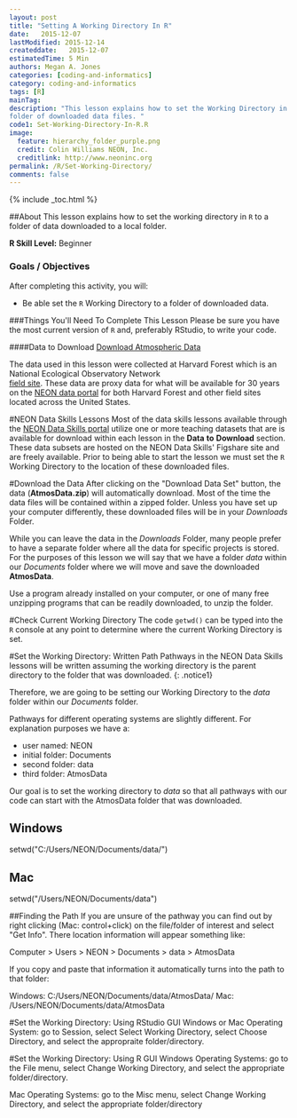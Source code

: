 ```yaml
---
layout: post
title: "Setting A Working Directory In R"
date:   2015-12-07
lastModified: 2015-12-14
createddate:   2015-12-07
estimatedTime: 5 Min
authors: Megan A. Jones
categories: [coding-and-informatics]
category: coding-and-informatics
tags: [R]
mainTag: 
description: "This lesson explains how to set the Working Directory in R to a 
folder of downloaded data files. "
code1: Set-Working-Directory-In-R.R
image:
  feature: hierarchy_folder_purple.png
  credit: Colin Williams NEON, Inc.
  creditlink: http://www.neoninc.org
permalink: /R/Set-Working-Directory/
comments: false
---
```


{% include _toc.html %}

##About
This lesson explains how to set the working directory in `R` to a folder of data
downloaded to a local folder.

**R Skill Level:** Beginner

<div id="objectives" markdown="1">

### Goals / Objectives
After completing this activity, you will:

 * Be able set the `R` Working Directory to a folder of downloaded data.

###Things You'll Need To Complete This Lesson
Please be sure you have the most current version of `R` and, preferably
RStudio, to write your code.

####Data to Download
<a href="https://ndownloader.figshare.com/files/3579861" class="btn btn-success">
Download Atmospheric Data</a>

The data used in this lesson were collected at Harvard Forest which is
an National Ecological Observatory Network  
<a href="http://www.neoninc.org/science-design/field-sites/harvard-forest" target="_blank"> field site</a>. 
These data are proxy data for what will be available for 30 years
on the [NEON data portal](http://data.neoninc.org/ "NEON data")
for both Harvard Forest and other field sites located across the United States.

</div>

#NEON Data Skills Lessons
Most of the data skills lessons available through the [NEON Data Skills portal](http://www.NEONdataskills.org  "#WorkWithData")
utilize one or more teaching datasets that are is available for download within
each lesson in the **Data** **to** **Download** section.  These data 
subsets are hosted on the NEON Data Skills' Figshare site and are freely 
available.  Prior to being able to start the lesson we must set the `R` Working
Directory to the location of these downloaded files.  

#Download the Data
After clicking on the "Download Data Set" button, the data (**AtmosData.zip**) 
will automatically download.  Most of the time the data files will be contained 
within a zipped folder.
Unless you have set up your computer differently, these downloaded files will be
in your *Downloads* Folder.  

While you can leave the data in the *Downloads* Folder, many people prefer to
have
a separate folder where all the data for specific projects is stored.  For the
purposes of this lesson we will say that we have a folder *data* within our
*Documents* folder where we will move and save the downloaded **AtmosData**.  

Use a program already installed on your computer, or one of many free unzipping 
programs that can be readily downloaded, to unzip the folder.  

#Check Current Working Directory
The code `getwd()` can be typed into the `R` console at any point to determine
where the current Working Directory is set.  

#Set the Working Directory: Written Path
Pathways in the NEON Data Skills lessons will be written assuming the working
directory is the parent directory to the folder that was downloaded. {: .notice1}

Therefore, we are going to be setting our
Working Directory to the *data* folder within our *Documents* folder.  

Pathways for different operating systems are slightly different.  For
explanation purposes we have a:
 
 * user named: NEON
 * initial folder: Documents
 * second folder: data
 * third folder: AtmosData

Our goal is to set the working directory to *data* so that all pathways with our
code can start with the AtmosData folder that was downloaded.  

## Windows
setwd("C:/Users/NEON/Documents/data/")

## Mac
setwd("/Users/NEON/Documents/data")

##Finding the Path
If you are unsure of the pathway you can find out by right clicking (Mac: 
control+click) on the file/folder of interest and select "Get Info". There 
location information will appear something like: 

Computer > Users > NEON > Documents > data > AtmosData

If you copy and paste that information it automatically turns into the path to
that folder: 

Windows:  C:/Users/NEON/Documents/data/AtmosData/
Mac:  /Users/NEON/Documents/data/AtmosData

#Set the Working Directory: Using RStudio GUI
Windows or Mac Operating System: go to Session, select Select Working Directory,
select Choose Directory, and select the appropraite folder/directory. 

#Set the Working Directory: Using R GUI
Windows Operating Systems: go to the File menu, select Change Working Directory,
and select the appropriate folder/directory.

Mac Operating Systems: go to the Misc menu, select Change Working Directory, and
select the appropriate folder/directory
